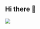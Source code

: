 ## Hi there 👋
![](https://i.giphy.com/media/v1.Y2lkPTc5MGI3NjExbXVpbTF4MHN1bHA2cnhjY2h0OW9jYnd2bm9xOW9vdm80ZnNoNmt2bSZlcD12MV9pbnRlcm5hbF9naWZfYnlfaWQmY3Q9Zw/tHIRLHtNwxpjIFqPdV/giphy.gif
)



<!--
**rblondiau/rblondiau** is a ✨ _special_ ✨ repository because its `README.md` (this file) appears on your GitHub profile.

Here are some ideas to get you started:

- 🔭 I’m currently working on ...
- 🌱 I’m currently learning ...
- 👯 I’m looking to collaborate on ...
- 🤔 I’m looking for help with ...
- 💬 Ask me about ...
- 📫 How to reach me: ...
- 😄 Pronouns: ...
- ⚡ Fun fact: ...
-->
